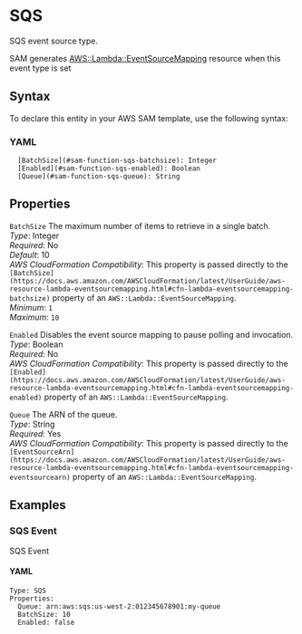 # SQS<a name="sam-property-function-sqs"></a>

SQS event source type\.

SAM generates [AWS::Lambda::EventSourceMapping](https://docs.aws.amazon.com/AWSCloudFormation/latest/UserGuide/aws-resource-lambda-eventsourcemapping.html) resource when this event type is set

## Syntax<a name="sam-property-function-sqs-syntax"></a>

To declare this entity in your AWS SAM template, use the following syntax:

### YAML<a name="sam-property-function-sqs-syntax.yaml"></a>

```
  [BatchSize](#sam-function-sqs-batchsize): Integer
  [Enabled](#sam-function-sqs-enabled): Boolean
  [Queue](#sam-function-sqs-queue): String
```

## Properties<a name="sam-property-function-sqs-properties"></a>

 `BatchSize`   <a name="sam-function-sqs-batchsize"></a>
The maximum number of items to retrieve in a single batch\.  
*Type*: Integer  
*Required*: No  
*Default*: 10  
*AWS CloudFormation Compatibility*: This property is passed directly to the `[BatchSize](https://docs.aws.amazon.com/AWSCloudFormation/latest/UserGuide/aws-resource-lambda-eventsourcemapping.html#cfn-lambda-eventsourcemapping-batchsize)` property of an `AWS::Lambda::EventSourceMapping`\.  
*Minimum*: `1`  
*Maximum*: `10`

 `Enabled`   <a name="sam-function-sqs-enabled"></a>
Disables the event source mapping to pause polling and invocation\.  
*Type*: Boolean  
*Required*: No  
*AWS CloudFormation Compatibility*: This property is passed directly to the `[Enabled](https://docs.aws.amazon.com/AWSCloudFormation/latest/UserGuide/aws-resource-lambda-eventsourcemapping.html#cfn-lambda-eventsourcemapping-enabled)` property of an `AWS::Lambda::EventSourceMapping`\.

 `Queue`   <a name="sam-function-sqs-queue"></a>
The ARN of the queue\.  
*Type*: String  
*Required*: Yes  
*AWS CloudFormation Compatibility*: This property is passed directly to the `[EventSourceArn](https://docs.aws.amazon.com/AWSCloudFormation/latest/UserGuide/aws-resource-lambda-eventsourcemapping.html#cfn-lambda-eventsourcemapping-eventsourcearn)` property of an `AWS::Lambda::EventSourceMapping`\.

## Examples<a name="sam-property-function-sqs--examples"></a>

### SQS Event<a name="sam-property-function-sqs--examples--sqs-event"></a>

SQS Event

#### YAML<a name="sam-property-function-sqs--examples--sqs-event--yaml"></a>

```
Type: SQS
Properties:
  Queue: arn:aws:sqs:us-west-2:012345678901:my-queue
  BatchSize: 10
  Enabled: false
```